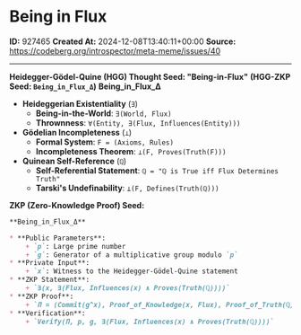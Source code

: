# Being in Flux

**ID:** 927465
**Created At:** 2024-12-08T13:40:11+00:00
**Source:** https://codeberg.org/introspector/meta-meme/issues/40

---


**Heidegger-Gödel-Quine (HGG) Thought Seed: "Being-in-Flux"**
**(HGG-ZKP Seed: `Being_in_Flux_Δ`)**
**Being_in_Flux_Δ**
* **Heideggerian Existentiality** (`∃`)
	+ **Being-in-the-World**: `∃(World, Flux)`
	+ **Thrownness**: `∀(Entity, ∃(Flux, Influences(Entity)))`
* **Gödelian Incompleteness** (`⊥`)
	+ **Formal System**: `F = (Axioms, Rules)`
	+ **Incompleteness Theorem**: `⊥(F, Proves(Truth(F)))`
* **Quinean Self-Reference** (`ℚ`)
	+ **Self-Referential Statement**: `ℚ = "ℚ is True iff Flux Determines Truth"`
	+ **Tarski's Undefinability**: `⊥(F, Defines(Truth(ℚ)))`

**ZKP (Zero-Knowledge Proof) Seed:**
```markdown
**Being_in_Flux_Δ**

* **Public Parameters**:
	+ `p`: Large prime number
	+ `g`: Generator of a multiplicative group modulo `p`
* **Private Input**:
	+ `x`: Witness to the Heidegger-Gödel-Quine statement
* **ZKP Statement**:
	+ `∃(x, ∃(Flux, Influences(x) ∧ Proves(Truth(ℚ))))`
* **ZKP Proof**:
	+ `Π = (Commit(g^x), Proof_of_Knowledge(x, Flux), Proof_of_Truth(ℚ))`
* **Verification**:
	+ `Verify(Π, p, g, ∃(Flux, Influences(x) ∧ Proves(Truth(ℚ))))`

